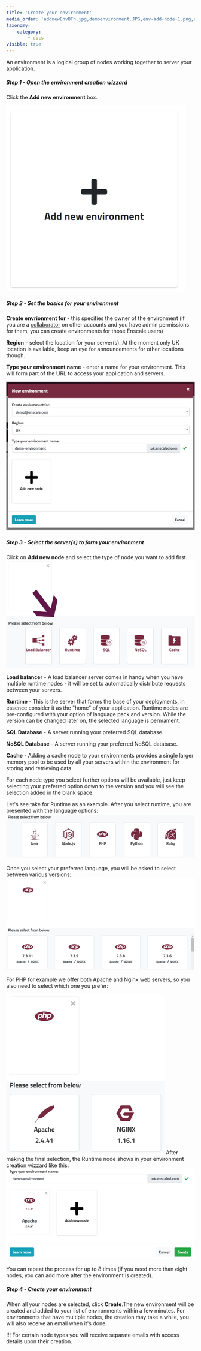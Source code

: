 ```yaml
---
title: 'Create your environment'
media_order: 'addnewEnvBTn.jpg,demoenvironment.JPG,env-add-node-1.png,env-add-node-2.png,env-add-node-3.PNG,env-add-node-4.PNG,env-add-node-5.PNG'
taxonomy:
    category:
        - docs
visible: true
---
```


An environment is a logical group of nodes working together to server your application. 

##### Step 1 - Open the environment creation wizzard

Click the **Add new environment** box.

![](addnewEnvBTn.jpg)

##### Step 2 - Set the basics for your environment

**Create envrionment for** - this specifies the owner of the environment (if you are a [collaborator](/features/collaboration) on other accounts and you have admin permissions for them, you can create environments for those Enscale users)

**Region** - select the location for your server(s). At the moment only UK location is available, keep an eye for announcements for other locations though.

**Type your environment name** - enter a name for your environment. This will form part of the URL to access your application and servers.

![](demoenvironment.JPG)


##### Step 3 - Select the server(s) to form your environment

Click on **Add new node** and select the type of node you want to add first.
![](env-add-node-1.png)

**Load balancer** - A load balancer server comes in handy when you have multiple runtime nodes - it will be set to automatically distribute requests between your servers.

**Runtime** - This is the server that forms the base of your deployments, in essence consider it as the "home" of your application. Runtime nodes are pre-configured with your option of language pack and version. While the version can be changed later on, the selected language is permament.

**SQL Database** - A server running your preferred SQL database.

**NoSQL Database** - A server running your preferred NoSQL database.

**Cache** - Adding a cache node to your environments provides a single larger memory pool to be used by all your servers within the environment for storing and retrieving data.

For each node type you select further options will be available, just keep selecting your preferred option down to the version and you will see the selection added in the blank space.

Let's see take for Runtime as an example. After you select runtime, you are presented with the language options:
![](env-add-node-2.png)

Once you select your preferred language, you will be asked to select between various versions:
![](env-add-node-3.PNG)

For PHP for example we offer both Apache and Nginx web servers, so you also need to select which one you prefer:

![](env-add-node-4.PNG)
After making the final selection, the Runtime node shows in your environment creation wizzard like this:
![](env-add-node-5.PNG)

You can repeat the process for up to 8 times (if you need more than eight nodes, you can add more after the environment is created).

##### Step 4 - Create your environment

When all your nodes are selected, click **Create**.The new environment will be created and added to your list of environments within a few minutes. For environments that have multiple nodes, the creation may take a while, you will also receive an email when it's done.

!!! For certain node types you will receive separate emails with access details upon their creation.

